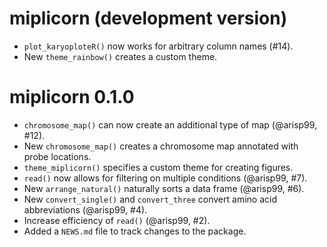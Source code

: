 # miplicorn (development version)

- `plot_karyoploteR()` now works for arbitrary column names (#14).
- New `theme_rainbow()` creates a custom theme.

# miplicorn 0.1.0

- `chromosome_map()` can now create an additional type of map (@arisp99, #12).
- New `chromosome_map()` creates a chromosome map annotated with probe
  locations.
- `theme_miplicorn()` specifies a custom theme for creating figures.
- `read()` now allows for filtering on multiple conditions (@arisp99, #7).
- New `arrange_natural()` naturally sorts a data frame (@arisp99, #6).
- New `convert_single()` and `convert_three` convert amino acid abbreviations
  (@arisp99, #4).
- Increase efficiency of `read()` (@arisp99, #2).
- Added a `NEWS.md` file to track changes to the package.
